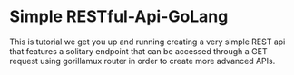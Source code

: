 # Simple RESTful-Api-GoLang

This is tutorial we get you up and running creating a very simple REST api that features a solitary endpoint that can be accessed through a GET request 
using gorillamux router in order to create more advanced APIs.
